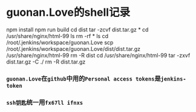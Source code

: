 # guonan.Love的shell记录

npm install
npm run build
cd dist
tar -zcvf dist.tar.gz *
cd /usr/share/nginx/html-99
ls
rm -rf *
ls
cd /root/.jenkins/workspace/guonan.Love
scp /root/.jenkins/workspace/guonan.Love/dist/dist.tar.gz /usr/share/nginx/html-99
rm -R dist
cd /usr/share/nginx/html-99
tar -zxvf dist.tar.gz -C ./
rm -R dist.tar.gz


### `guonan.Love`在`github`中用的`Personal access tokens`是`jenkins-token`  
### `ssh钥匙`统一用`fx67ll ifnxs`  
